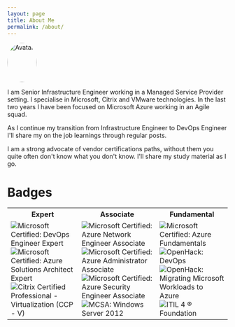 ```yaml
---
layout: page
title: About Me
permalink: /about/
---
```

<style>
.avatar {
  vertical-align: middle;
  width: 67px;
  height: 90px;
  border-radius: 50%;
}
</style>
<img src="/avatar.png" alt="Avatar" class="avatar">

I am Senior Infrastructure Engineer working in a Managed Service Provider setting. 
I specialise in Microsoft, Citrix and VMware technologies.
In the last two years I have been focused on Microsoft Azure working in an Agile squad.

As I continue my transition from Infrastructure Engineer to DevOps Engineer I'll share my on the job learnings through regular posts. 

I am a strong advocate of vendor certifications paths, without them you quite often don't know what you don't know. I'll share my study material as I go.

# Badges
<table>
  <tr>
    <th>Expert</th>
    <th>Associate</th>
    <th>Fundamental</th>
  </tr>
  <tr>
    <td>
    <img src="/badges/microsoft-certified-devops-engineer-expert144x144.png" alt="Microsoft Certified: DevOps Engineer Expert">
    <img src="/badges/microsoft-certified-azure-solutions-architect-expert144x144.png" alt="Microsoft Certified: Azure Solutions Architect Expert">
    <img src="/badges/citrix-certified-professional-virtualization-ccp-v.5.png" alt="Citrix Certified Professional - Virtualization (CCP - V)">
    </td>
    <td>
    <img src="/badges/microsoft-certified-azure-network-engineer-associate144x144.png" alt="Microsoft Certified: Azure Network Engineer Associate">
    <img src="/badges/microsoft-certified-azure-administrator-associate144x144.png" alt="Microsoft Certified: Azure Administrator Associate">
    <img src="/badges/microsoft-certified-azure-security-engineer-associate144x144.png" alt="Microsoft Certified: Azure Security Engineer Associate">
    <img src="/badges/mcsa-windows-server-2012-certified-2016.png" alt="MCSA: Windows Server 2012">
    </td>
    <td>
    <img src="/badges/microsoft-certified-azure-fundamentals144x144.png" alt="Microsoft Certified: Azure Fundamentals">
    <img src="/badges/openhack-devops.png" alt="OpenHack: DevOps">
    <img src="/badges/openhack-migrating-microsoft-workloads-to-azure.png" alt="OpenHack: Migrating Microsoft Workloads to Azure">
    <img src="/badges/itil-4-foundation.png" alt="ITIL 4 ® Foundation">
    </td>
  </tr>
</table>









